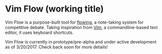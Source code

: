 # Vim Flow (working title)

Vim Flow is a purpose-built tool for [flowing](https://debateclash.com/how-to-flow-in-debate/), a note-taking system for
competitive debate. Taking inspiration from [Vim](http://www.vim.org/), a
commandline-based text editor, it uses keyboard shortcuts.

Vim Flow is currently in prototype/pre-alpha and under active development as of
3/20/2017. Check back soon for more details!
